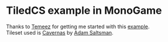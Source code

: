 # TiledCS example in MonoGame
 
Thanks to [Temeez](https://github.com/Temeez) for getting me started with this [example](https://github.com/Temeez/TiledCS-MonoGame-Example).<br/>
Tileset used is [Cavernas](https://adamatomic.itch.io/cavernas) by [Adam Saltsman](https://adamatomic.itch.io/).<br/>
